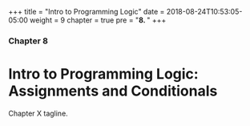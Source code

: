 +++
title = "Intro to Programming Logic"
date = 2018-08-24T10:53:05-05:00
weight = 9
chapter = true
pre = "<b>8. </b>"
+++
### Chapter 8

# Intro to Programming Logic: Assignments and Conditionals

Chapter X tagline.